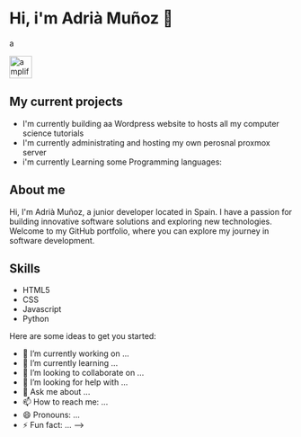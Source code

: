 <!DOCTYPE html>
<html lang="en">
<head>
    <meta charset="UTF-8">
    <meta name="viewport" content="width=device-width, initial-scale=1.0">
    <link rel="stylesheet" type="text/css" href="readme.css">
    <h1>Hi, i'm Adrià Muñoz 🫶</h1>
</head>
<body>
    <section id="projects"> <p>a</p>
    <p align="left"> <a href="https://aws.amazon.com/amplify/" target="_blank" rel="noreferrer"> <img src="https://docs.amplify.aws/assets/logo-dark.svg" alt="amplify" width="40" height="40"/> </a>
        <h2>My current projects</h2>
        <ul>
            <li>I'm currently building aa Wordpress website to hosts all my computer science tutorials</li>
            <li>I'm currently administrating and hosting my own perosnal proxmox server </li>
            <li>i'm currently Learning some Programming languages:</li>
        </ul>
    </section>
    <section id="about me">
        <h2>About me</h2>
        <p>Hi, I'm Adrià Muñoz, a junior developer located in Spain. I have a passion for building innovative software solutions and exploring new technologies. Welcome to my GitHub portfolio, where you can explore my journey in software development.</p>
    </section>
    <section id="Skills">
        <h2>Skills</h2>
        <ul>
            <li>HTML5</li>
            <li>CSS</li>
            <li>Javascript</li>
            <li>Python</li>
        </ul>
    </section>
</body>
</html>

Here are some ideas to get you started:

- 🔭 I’m currently working on ...
- 🌱 I’m currently learning ...
- 👯 I’m looking to collaborate on ...
- 🤔 I’m looking for help with ...
- 💬 Ask me about ...
- 📫 How to reach me: ...
- 😄 Pronouns: ...
- ⚡ Fun fact: ...
-->

